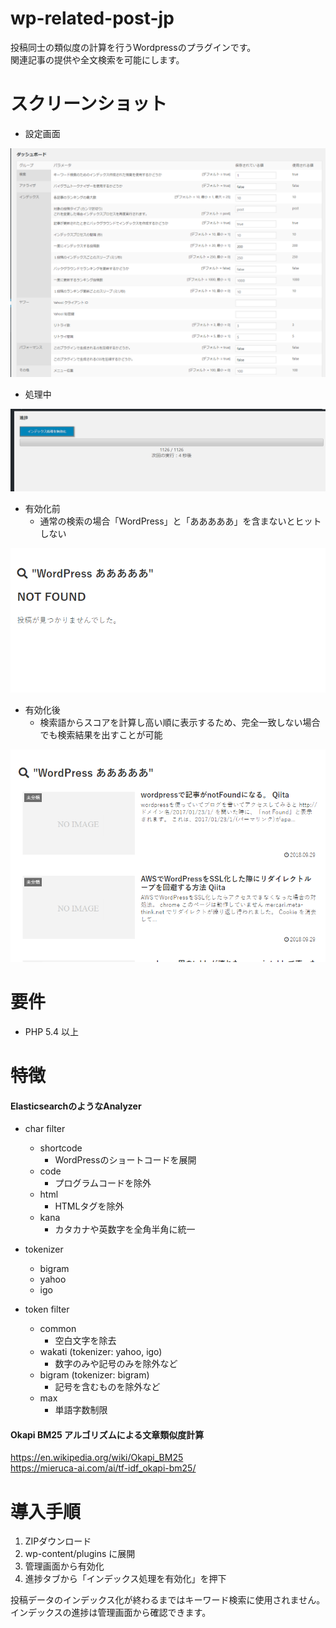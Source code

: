 # wp-related-post-jp

投稿同士の類似度の計算を行うWordpressのプラグインです。  
関連記事の提供や全文検索を可能にします。

# スクリーンショット
- 設定画面

![設定画面](https://raw.githubusercontent.com/technote-space/wp-related-post-jp/master/screenshot1.png)

- 処理中

![処理中画面](https://raw.githubusercontent.com/technote-space/wp-related-post-jp/master/screenshot2.png)

- 有効化前
  - 通常の検索の場合「WordPress」と「あああああ」を含まないとヒットしない

![有効化前](https://raw.githubusercontent.com/technote-space/wp-related-post-jp/master/screenshot3.png)

- 有効化後
  - 検索語からスコアを計算し高い順に表示するため、完全一致しない場合でも検索結果を出すことが可能

![有効化後](https://raw.githubusercontent.com/technote-space/wp-related-post-jp/master/screenshot4.png)

# 要件
- PHP 5.4 以上

# 特徴
#### ElasticsearchのようなAnalyzer
- char filter  
  - shortcode
    - WordPressのショートコードを展開
  - code
    - プログラムコードを除外
  - html
    - HTMLタグを除外
  - kana
    - カタカナや英数字を全角半角に統一

- tokenizer  
  - bigram
  - yahoo
  - igo 
- token filter  
  - common
    - 空白文字を除去
  - wakati (tokenizer: yahoo, igo)
    - 数字のみや記号のみを除外など
  - bigram (tokenizer: bigram)
    - 記号を含むものを除外など
  - max
    - 単語字数制限

#### Okapi BM25 アルゴリズムによる文章類似度計算
https://en.wikipedia.org/wiki/Okapi_BM25  
https://mieruca-ai.com/ai/tf-idf_okapi-bm25/

# 導入手順
1. ZIPダウンロード  
2. wp-content/plugins に展開  
3. 管理画面から有効化  
4. 進捗タブから「インデックス処理を有効化」を押下

投稿データのインデックス化が終わるまではキーワード検索に使用されません。  
インデックスの進捗は管理画面から確認できます。

